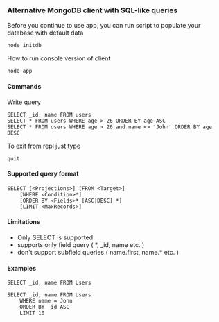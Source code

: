 ### Alternative MongoDB client with SQL-like queries

Before you continue to use app, you can run script to populate your database with default data

```
node initdb
```

How to run console version of client
```
node app
```

#### Commands
Write query
```
SELECT _id, name FROM users
SELECT * FROM users WHERE age > 26 ORDER BY age ASC
SELECT * FROM users WHERE age > 26 and name <> 'John' ORDER BY age DESC
```

To exit from repl just type
```
quit
```

#### Supported query format
```
SELECT [<Projections>] [FROM <Target>]
    [WHERE <Condition>*]
    [ORDER BY <Fields>* [ASC|DESC] *]
    [LIMIT <MaxRecords>]
```

#### Limitations
* Only SELECT is supported
* <Projections> supports only field query ( *, _id, name etc. )
* <Projections> don't support subfield queries ( name.first, name.* etc. )

#### Examples
```
SELECT _id, name FROM Users
```

```
SELECT _id, name FROM Users
    WHERE name = John
    ORDER BY _id ASC
    LIMIT 10
```
